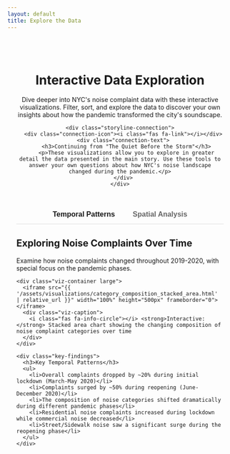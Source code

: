 ```yaml
---
layout: default
title: Explore the Data
---
```


<div class="explore-page">
  <div class="explore-header">
    <h1>Interactive Data Exploration</h1>
    <p>Dive deeper into NYC's noise complaint data with these interactive visualizations. Filter, sort, and explore the data to discover your own insights about how the pandemic transformed the city's soundscape.</p>
    
    <div class="storyline-connection">
      <div class="connection-icon"><i class="fas fa-link"></i></div>
      <div class="connection-text">
        <h3>Continuing from "The Quiet Before the Storm"</h3>
        <p>These visualizations allow you to explore in greater detail the data presented in the main story. Use these tools to answer your own questions about how NYC's noise landscape changed during the pandemic.</p>
      </div>
    </div>
  </div>

  <div class="explore-tabs">
    <button class="tab-button active" data-tab="time">Temporal Patterns</button>
    <button class="tab-button" data-tab="location">Spatial Analysis</button>
  </div>

  <div class="tab-content" id="time-content">
    <h2>Exploring Noise Complaints Over Time</h2>
    <p>Examine how noise complaints changed throughout 2019-2020, with special focus on the pandemic phases.</p>
    
    <div class="viz-container large">
      <iframe src="{{ '/assets/visualizations/category_composition_stacked_area.html' | relative_url }}" width="100%" height="500px" frameborder="0"></iframe>
      <div class="viz-caption">
        <i class="fas fa-info-circle"></i> <strong>Interactive:</strong> Stacked area chart showing the changing composition of noise complaint categories over time
      </div>
    </div>
    
    <div class="key-findings">
      <h3>Key Temporal Patterns</h3>
      <ul>
        <li>Overall complaints dropped by ~20% during initial lockdown (March-May 2020)</li>
        <li>Complaints surged by ~50% during reopening (June-December 2020)</li>
        <li>The composition of noise categories shifted dramatically during different pandemic phases</li>
        <li>Residential noise complaints increased during lockdown while commercial noise decreased</li>
        <li>Street/Sidewalk noise saw a significant surge during the reopening phase</li>
      </ul>
    </div>
  </div>

  <div class="tab-content" id="location-content" style="display: none;">
    <h2>Spatial Distribution of Noise Complaints</h2>
    <p>Explore how noise complaints varied across different boroughs and neighborhoods during pandemic phases.</p>
    
    <div class="viz-container full-width large">
      <iframe src="{{ '/assets/visualizations/nyc_noise_by_borough_phase.html' | relative_url }}" width="100%" height="500px" frameborder="0"></iframe>
      <div class="viz-caption">
        <i class="fas fa-map-marked-alt"></i> <strong>Interactive Visualization:</strong> Compare noise complaint patterns across boroughs during different pandemic phases
      </div>
    </div>
    
    <div class="viz-container full-width large">
      <iframe src="{{ '/assets/visualizations/borough_choropleth_map.html' | relative_url }}" width="100%" height="500px" frameborder="0"></iframe>
      <div class="viz-caption">
        <i class="fas fa-map-marked-alt"></i> <strong>Interactive Map:</strong> Click on boroughs to explore detailed neighborhood-level data
      </div>
    </div>
    
    <div class="key-findings">
      <h3>Key Spatial Insights</h3>
      <ul>
        <li>Manhattan saw the largest decrease during lockdown (-35%)</li>
        <li>The Bronx experienced minimal reduction during lockdown (-5%)</li>
        <li>Lower-income neighborhoods saw greater increases during reopening</li>
        <li>Brooklyn and Queens showed similar patterns but with different magnitudes</li>
        <li>Staten Island consistently had the lowest overall complaint volume</li>
      </ul>
    </div>
  </div>
</div>

<style>
  .explore-page {
    max-width: 1200px;
    margin: 0 auto;
    padding: 40px 20px;
  }
  
  .explore-header {
    margin-bottom: 40px;
    text-align: center;
  }
  
  /* Storyline connection box */
  .storyline-connection {
    display: flex;
    align-items: center;
    background-color: #f9f9f9;
    border-radius: 8px;
    padding: 20px;
    margin: 30px auto;
    max-width: 800px;
    box-shadow: 0 2px 10px rgba(0,0,0,0.05);
    text-align: left;
    border-left: 4px solid var(--primary-blue);
  }
  
  .connection-icon {
    font-size: 2rem;
    color: var(--primary-blue);
    margin-right: 20px;
    flex-shrink: 0;
  }
  
  .connection-text h3 {
    margin-top: 0;
    font-size: 1.2rem;
    color: #333;
  }
  
  .connection-text p {
    margin-bottom: 0;
    font-size: 0.95rem;
    color: #666;
  }
  
  /* Visualization captions */
  .viz-caption {
    padding: 8px 12px;
    background: #f5f5f5;
    border-top: 1px solid #eee;
    font-size: 0.8rem;
    color: #666;
  }
  
  .viz-caption i {
    color: var(--primary-blue);
  }
  
  .explore-tabs {
    display: flex;
    justify-content: center;
    margin-bottom: 30px;
    border-bottom: 1px solid #ddd;
  }
  
  .tab-button {
    padding: 12px 20px;
    background: none;
    border: none;
    cursor: pointer;
    font-size: 16px;
    font-weight: 600;
    color: #666;
    transition: all 0.3s ease;
    position: relative;
  }
  
  .tab-button:after {
    content: '';
    position: absolute;
    bottom: -1px;
    left: 0;
    width: 100%;
    height: 3px;
    background-color: var(--primary-blue);
    transform: scaleX(0);
    transition: transform 0.3s ease;
  }
  
  .tab-button.active {
    color: var(--primary-blue);
  }
  
  .tab-button.active:after {
    transform: scaleX(1);
  }
  
  .tab-content {
    margin-bottom: 60px;
  }
  
  .key-findings {
    margin-top: 30px;
    padding: 20px;
    background-color: #f5f5f5;
    border-left: 4px solid var(--primary-blue);
    border-radius: 0 4px 4px 0;
  }
  
  .key-findings h3 {
    margin-top: 0;
    color: #333;
  }
  
  @media (max-width: 768px) {
    .explore-tabs {
      flex-wrap: wrap;
    }
    
    .tab-button {
      padding: 10px 15px;
      font-size: 14px;
    }
    
    .storyline-connection {
      flex-direction: column;
      text-align: center;
    }
    
    .connection-icon {
      margin-right: 0;
      margin-bottom: 15px;
    }
  }
</style>

<script>
  document.addEventListener('DOMContentLoaded', function() {
    // Tab switching functionality
    const tabButtons = document.querySelectorAll('.tab-button');
    const tabContents = document.querySelectorAll('.tab-content');
    
    tabButtons.forEach(button => {
      button.addEventListener('click', function() {
        // Update active tab button
        tabButtons.forEach(btn => btn.classList.remove('active'));
        this.classList.add('active');
        
        // Show corresponding tab content
        const tabId = this.getAttribute('data-tab');
        tabContents.forEach(content => {
          content.style.display = 'none';
        });
        document.getElementById(`${tabId}-content`).style.display = 'block';
        
        // Update URL hash without scrolling
        history.replaceState(null, null, `#${tabId}`);
      });
    });
    
    // Check URL hash on page load
    if (location.hash) {
      const tabId = location.hash.substring(1);
      const tabButton = document.querySelector(`.tab-button[data-tab="${tabId}"]`);
      if (tabButton) {
        tabButton.click();
      }
    }
    
    // Add smooth entrance animation
    const exploreHeader = document.querySelector('.explore-header');
    if (exploreHeader) {
      setTimeout(() => {
        exploreHeader.style.opacity = '1';
        exploreHeader.style.transform = 'translateY(0)';
      }, 100);
    }
  });
</script>
